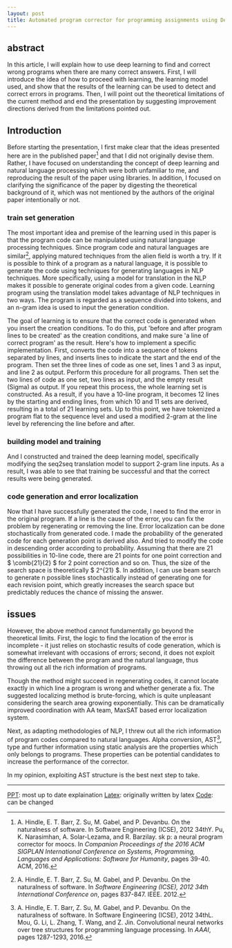 ```yaml
---
layout: post
title: Automated program corrector for programming assignments using Deep Learning
---
```


## abstract

In this article, I will explain how to use deep learning to find and correct wrong programs when there are many correct answers. First, I will introduce the idea of how to proceed with learning, the learning model used, and show that the results of the learning can be used to detect and correct errors in programs. Then, I will point out the theoretical limitations of the current method and end the presentation by suggesting improvement directions derived from the limitations pointed out.

## Introduction

Before starting the presentation, I first make clear that the ideas presented here are in the published paper[^pu2016sk_p] and that I did not originally devise them. Rather, I have focused on understanding the concept of deep learning and natural language processing which were both unfamiliar to me, and reproducing the result of the paper using libraries. In addition, I focused on clarifying the significance of the paper by digesting the theoretical background of it, which was not mentioned by the authors of the original paper intentionally or not.

### train set generation

The most important idea and premise of the learning used in this paper is that the program code can be manipulated using natural language processing techniques. Since program code and natural languages are similar[^hindle2012naturalness], applying matured techniques from the alien field is worth a try. If it is possible to think of a program as a natural language, it is possible to generate the code using techniques for generating languages in NLP techniques. More specifically, using a model for translation in the NLP makes it possible to generate original codes from a given code. Learning program using the translation model takes advantage of NLP techniques in two ways. The program is regarded as a sequence divided into tokens, and an n-gram idea is used to input the generation condition.

The goal of learning is to ensure that the correct code is generated when you insert the creation conditions. To do this, put 'before and after program lines to be created' as the creation conditions, and make sure 'a line of correct program' as the result. Here's how to implement a specific implementation. First, converts the code into a sequence of tokens separated by lines, and inserts lines to indicate the start and the end of the program. Then set the three lines of code as one set, lines 1 and 3 as input, and line 2 as output. Perform this procedure for all programs. Then set the two lines of code as one set, two lines as input, and the empty result (Sigma) as output. If you repeat this process, the whole learning set is constructed. As a result, if you have a 10-line program, it becomes 12 lines by the starting and ending lines, from which 10 and 11 sets are derived, resulting in a total of 21 learning sets. Up to this point, we have tokenized a program flat to the sequence level and used a modified 2-gram at the line level by referencing the line before and after.

### building model and training

And I constructed and trained the deep learning model, specifically modifying the seq2seq translation model to support 2-gram line inputs. As a result, I was able to see that training be successful and that the correct results were being generated.

### code generation and error localization

Now that I have successfully generated the code, I need to find the error in the original program. If a line is the cause of the error, you can fix the problem by regenerating or removing the line. Error localization can be done stochastically from generated code. I made the probability of the generated code for each generation point is derived also. And tried to modify the code in descending order according to probability. Assuming that there are 21 possibilities in 10-line code, there are 21 points for one point correction and $ \comb{21}{2} $ for 2 point correction and so on. Thus, the size of the search space is theoretically $ 2^{21} $. In addition, I can use beam search to generate n possible lines stochastically instead of generating one for each revision point, which greatly increases the search space but predictably reduces the chance of missing the answer.

## issues

However, the above method cannot fundamentally go beyond the theoretical limits. First, the logic to find the location of the error is incomplete - it just relies on stochastic results of code generation, which is somewhat irrelevant with occasions of errors; second, it does not exploit the difference between the program and the natural language, thus throwing out all the rich information of programs.

Though the method might succeed in regenerating codes, it cannot locate exactly in which line a program is wrong and whether generate a fix. The suggested localizing method is brute-forcing, which is quite unpleasant considering the search area growing exponentially. This can be dramatically improved coordination with AA team, MaxSAT based error localization system.

Next, as adapting methodologies of NLP, I threw out all the rich information of program codes compared to natural languages. Alpha conversion, AST[^mou2016convolutional], type and further information using static analysis are the properties which only belongs to programs. These properties can be potential candidates to increase the performance of the corrector.

In my opinion, exploiting AST structure is the best next step to take.

---

[PPT](https://github.com/carlsagan21/seminar-template/blob/master/Automated%20program%20corrector/sookim_170908.pptx): most up to date explaination
[Latex](https://github.com/carlsagan21/seminar-template/tree/master/Automated%20program%20corrector): originally written by latex
[Code](https://github.com/carlsagan21/tensorflow-practice/blob/master/corrector.py): can be changed

[^hindle2012naturalness]: A. Hindle, E. T. Barr, Z. Su, M. Gabel, and P. Devanbu. On the naturalness of software. In *Software Engineering (ICSE), 2012 34th International Conference on*, pages 837-847. IEEE. 2012.

[^mou2016convolutional]: A. Hindle, E. T. Barr, Z. Su, M. Gabel, and P. Devanbu. On the naturalness of software. In Software Engineering (ICSE), 2012 34thL. Mou, G. Li, L. Zhang, T. Wang, and Z. Jin. Convolutional neural networks over tree structures for programming language processing. In *AAAI*, pages 1287-1293, 2016.

[^pu2016sk_p]: A. Hindle, E. T. Barr, Z. Su, M. Gabel, and P. Devanbu. On the naturalness of software. In Software Engineering (ICSE), 2012 34thY. Pu, K. Narasimhan, A. Solar-Lezama, and R. Barzilay. sk p: a neural program corrector for moocs. In *Companion Proceedings of the 2016 ACM SIGPLAN International Conference on Systems, Programming, Languages and Applications: Software for Humanity*, pages 39-40. ACM, 2016.
